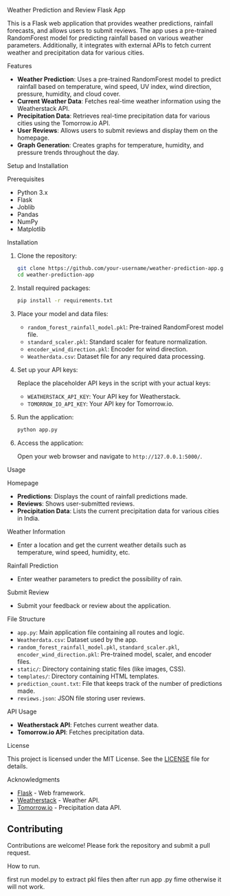 Weather Prediction and Review Flask App

This is a Flask web application that provides weather predictions, rainfall forecasts, and allows users to submit reviews. The app uses a pre-trained RandomForest model for predicting rainfall based on various weather parameters. Additionally, it integrates with external APIs to fetch current weather and precipitation data for various cities.

Features

- **Weather Prediction**: Uses a pre-trained RandomForest model to predict rainfall based on temperature, wind speed, UV index, wind direction, pressure, humidity, and cloud cover.
- **Current Weather Data**: Fetches real-time weather information using the Weatherstack API.
- **Precipitation Data**: Retrieves real-time precipitation data for various cities using the Tomorrow.io API.
- **User Reviews**: Allows users to submit reviews and display them on the homepage.
- **Graph Generation**: Creates graphs for temperature, humidity, and pressure trends throughout the day.

Setup and Installation

Prerequisites

- Python 3.x
- Flask
- Joblib
- Pandas
- NumPy
- Matplotlib

 Installation

1. Clone the repository:

    ```bash
    git clone https://github.com/your-username/weather-prediction-app.git
    cd weather-prediction-app
    ```

2. Install required packages:

    ```bash
    pip install -r requirements.txt
    ```

3. Place your model and data files:

    - `random_forest_rainfall_model.pkl`: Pre-trained RandomForest model file.
    - `standard_scaler.pkl`: Standard scaler for feature normalization.
    - `encoder_wind_direction.pkl`: Encoder for wind direction.
    - `Weatherdata.csv`: Dataset file for any required data processing.

4. Set up your API keys:

   Replace the placeholder API keys in the script with your actual keys:
   - `WEATHERSTACK_API_KEY`: Your API key for Weatherstack.
   - `TOMORROW_IO_API_KEY`: Your API key for Tomorrow.io.

5. Run the application:

    ```bash
    python app.py
    ```

6. Access the application:

   Open your web browser and navigate to `http://127.0.0.1:5000/`.

Usage

Homepage

- **Predictions**: Displays the count of rainfall predictions made.
- **Reviews**: Shows user-submitted reviews.
- **Precipitation Data**: Lists the current precipitation data for various cities in India.

Weather Information

- Enter a location and get the current weather details such as temperature, wind speed, humidity, etc.

Rainfall Prediction

- Enter weather parameters to predict the possibility of rain.

Submit Review

- Submit your feedback or review about the application.

 File Structure

- `app.py`: Main application file containing all routes and logic.
- `Weatherdata.csv`: Dataset used by the app.
- `random_forest_rainfall_model.pkl`, `standard_scaler.pkl`, `encoder_wind_direction.pkl`: Pre-trained model, scaler, and encoder files.
- `static/`: Directory containing static files (like images, CSS).
- `templates/`: Directory containing HTML templates.
- `prediction_count.txt`: File that keeps track of the number of predictions made.
- `reviews.json`: JSON file storing user reviews.

API Usage

- **Weatherstack API**: Fetches current weather data.
- **Tomorrow.io API**: Fetches precipitation data.

License

This project is licensed under the MIT License. See the [LICENSE](LICENSE) file for details.

Acknowledgments

- [Flask](https://flask.palletsprojects.com/) - Web framework.
- [Weatherstack](https://weatherstack.com/) - Weather API.
- [Tomorrow.io](https://www.tomorrow.io/) - Precipitation data API.

## Contributing

Contributions are welcome! Please fork the repository and submit a pull request.

How to run.

first run model.py to extract pkl files then after run app .py fime otherwise it will not work.


